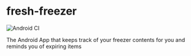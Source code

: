 # fresh-freezer

![Android CI](https://github.com/tretum/fresh-freezer/workflows/Android%20CI/badge.svg)

The Android App that keeps track of your freezer contents for you and reminds you of expiring items
